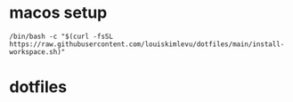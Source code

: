 # macos setup

```
/bin/bash -c "$(curl -fsSL https://raw.githubusercontent.com/louiskimlevu/dotfiles/main/install-workspace.sh)"
```
# dotfiles

